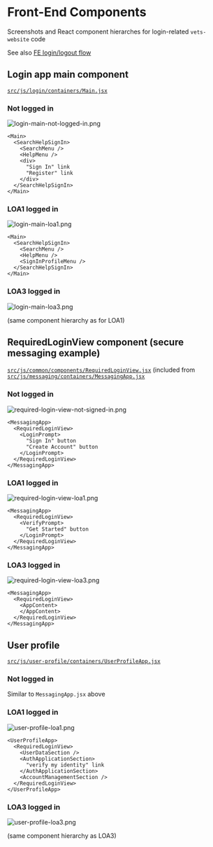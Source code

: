 # Front-End Components

Screenshots and React component hierarches for login-related `vets-website` code

See also [FE login/logout flow](FE_login_and_logout.md)

## Login app main component

   [`src/js/login/containers/Main.jsx`]()

### Not logged in  
  ![login-main-not-logged-in.png](login-main-not-logged-in.png)  
  ```
  <Main>
    <SearchHelpSignIn>
      <SearchMenu />
      <HelpMenu />
      <div>
        "Sign In" link
        "Register" link
      </div>
    </SearchHelpSignIn>
  </Main>
  ```
### LOA1 logged in 
  ![login-main-loa1.png](login-main-loa1.png)
  ```
  <Main>
    <SearchHelpSignIn>
      <SearchMenu />
      <HelpMenu />
      <SignInProfileMenu />
    </SearchHelpSignIn>
  </Main>
  ```
### LOA3 logged in 
  ![login-main-loa3.png](login-main-loa3.png)
  
  (same component hierarchy as for LOA1)
  
## RequiredLoginView component (secure messaging example)

   [`src/js/common/components/RequiredLoginView.jsx`](https://github.com/department-of-veterans-affairs/vets-website/blob/main/src/js/common/components/RequiredLoginView.jsx) (included from [`src/js/messaging/containers/MessagingApp.jsx`](https://github.com/department-of-veterans-affairs/vets-website/blob/main/src/js/messaging/containers/MessagingApp.jsx)
   
### Not logged in
  ![required-login-view-not-signed-in.png](required-login-view-not-signed-in.png)  
  ```
  <MessagingApp>
    <RequiredLoginView>
      <LoginPrompt>
        "Sign In" button
        "Create Account" button
      </LoginPrompt>
    </RequiredLoginView>
  </MessagingApp>
  ```
### LOA1 logged in
  ![required-login-view-loa1.png](required-login-view-loa1.png)
  ```
  <MessagingApp>
    <RequiredLoginView>
      <VerifyPrompt>
        "Get Started" button
      </LoginPrompt>
    </RequiredLoginView>
  </MessagingApp>
  ```
### LOA3 logged in
  ![required-login-view-loa3.png](required-login-view-loa3.png)
  ```
  <MessagingApp>
    <RequiredLoginView>
      <AppContent>
      </AppContent>
    </RequiredLoginView>
  </MessagingApp>
  ```
  
## User profile

[`src/js/user-profile/containers/UserProfileApp.jsx`](https://github.com/department-of-veterans-affairs/vets-website/blob/main/src/js/user-profile/containers/UserProfileApp.jsx)

### Not logged in
Similar to `MessagingApp.jsx` above

### LOA1 logged in
![user-profile-loa1.png](user-profile-loa1.png)
```
<UserProfileApp>
  <RequiredLoginView>
    <UserDataSection />
    <AuthApplicationSection>
      "verify my identity" link
    </AuthApplicationSection>
    <AccountManagementSection />
  </RequiredLoginView>
</UserProfileApp>
```
### LOA3 logged in
![user-profile-loa3.png](user-profile-loa3.png)

(same component hierarchy as LOA3)
